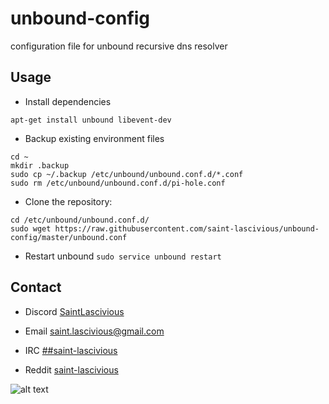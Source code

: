 # unbound-config
configuration file for unbound recursive dns resolver


## Usage
* Install dependencies
```
apt-get install unbound libevent-dev
```

* Backup existing environment files
```
cd ~
mkdir .backup
sudo cp ~/.backup /etc/unbound/unbound.conf.d/*.conf
sudo rm /etc/unbound/unbound.conf.d/pi-hole.conf
```
* Clone the repository:
```
cd /etc/unbound/unbound.conf.d/
sudo wget https://raw.githubusercontent.com/saint-lascivious/unbound-config/master/unbound.conf
```

* Restart unbound
```sudo service unbound restart```

## Contact
* Discord
[SaintLascivious](https://discord.gg/9Cq4gRg)

* Email
saint.lascivious@gmail.com

* IRC
[##saint-lascivious](https://webchat.freenode.net/##saint-lascivious)

* Reddit
[saint-lascivious](https://www.reddit.com/user/saint-lascivious)

![alt text][logo]

[logo]:https://vignette.wikia.nocookie.net/pokemon/images/7/76/265Wurmple.png "Using the spikes on its rear end, Wurmple peels the bark off trees and feeds on the sap that oozes out. This Pokémon's feet are tipped with suction pads that allow it to cling to glass without slipping."
